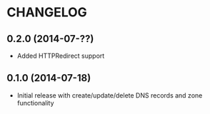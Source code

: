 CHANGELOG
=========

0.2.0 (2014-07-??)
------------------

* Added HTTPRedirect support

0.1.0 (2014-07-18)
------------------

* Initial release with create/update/delete DNS records and zone functionality
